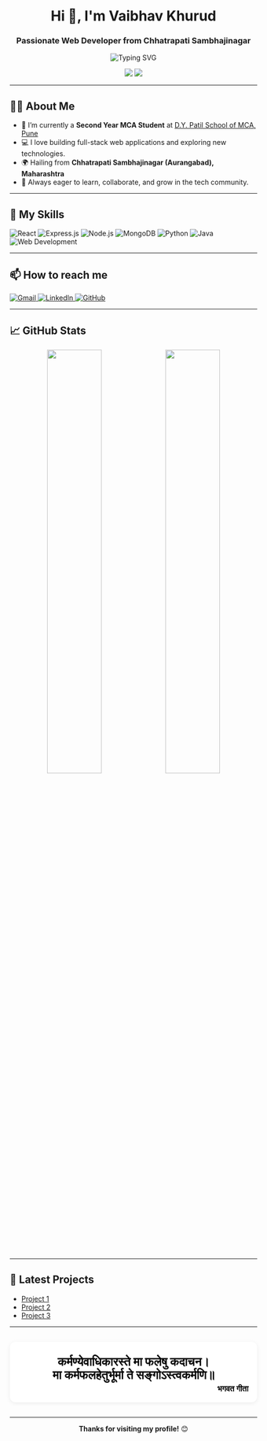 <h1 align="center">Hi 👋, I'm Vaibhav Khurud</h1>
<h3 align="center">Passionate Web Developer from Chhatrapati Sambhajinagar</h3>

<p align="center">
  <img src="https://readme-typing-svg.demolab.com?font=Fira+Code&size=22&pause=1000&color=36BCF7&center=true&vCenter=true&width=435&lines=Full+Stack+Web+Developer;React+%7C+Node+%7C+Express+%7C+MongoDB;Python+%7C+Java+Enthusiast" alt="Typing SVG" />
</p>

<p align="center">
  <img src="https://img.shields.io/badge/Location-Chhatrapati%20Sambhajinagar-orange?style=flat-square" />
  <img src="https://img.shields.io/badge/Studying-MCA%20@%20D.Y.Patil%20School%20of%20MCA%20Pune-blue?style=flat-square" />
</p>

---

## 🙋‍♂️ About Me

- 🌱 I’m currently a **Second Year MCA Student** at [D.Y. Patil School of MCA, Pune](https://www.dypatilmcapune.edu.in/)
- 💻 I love building full-stack web applications and exploring new technologies.
- 🌍 Hailing from **Chhatrapati Sambhajinagar (Aurangabad), Maharashtra**
- 👀 Always eager to learn, collaborate, and grow in the tech community.

---

## 🚀 My Skills

<p align="left">
  <img src="https://img.shields.io/badge/React-20232A?style=for-the-badge&logo=react&logoColor=61DAFB" alt="React" />
  <img src="https://img.shields.io/badge/Express.js-404D59?style=for-the-badge&logo=express&logoColor=white" alt="Express.js" />
  <img src="https://img.shields.io/badge/Node.js-339933?style=for-the-badge&logo=node.js&logoColor=white" alt="Node.js" />
  <img src="https://img.shields.io/badge/MongoDB-4EA94B?style=for-the-badge&logo=mongodb&logoColor=white" alt="MongoDB" />
  <img src="https://img.shields.io/badge/Python-3776AB?style=for-the-badge&logo=python&logoColor=white" alt="Python" />
  <img src="https://img.shields.io/badge/Java-007396?style=for-the-badge&logo=java&logoColor=white" alt="Java" />
  <img src="https://img.shields.io/badge/Web%20Development-F7DF1E?style=for-the-badge&logo=javascript&logoColor=black" alt="Web Development" />
</p>

---

## 📫 How to reach me

<p align="left">
  <a href="mailto:vaibhavkhurud2003@gmail.com">
    <img src="https://img.shields.io/badge/Gmail-EA4335?style=for-the-badge&logo=gmail&logoColor=white" alt="Gmail" />
  </a>
  <a href="https://www.linkedin.com/in/vaibhavkhurud/" target="_blank">
    <img src="https://img.shields.io/badge/LinkedIn-0A66C2?style=for-the-badge&logo=linkedin&logoColor=white" alt="LinkedIn" />
  </a>
  <a href="https://github.com/vaibhavkhurud" target="_blank">
    <img src="https://img.shields.io/badge/GitHub-181717?style=for-the-badge&logo=github&logoColor=white" alt="GitHub" />
  </a>
</p>

---

## 📈 GitHub Stats

<p align="center">
  <img src="https://github-readme-stats.vercel.app/api?username=vaibhavkhurud&show_icons=true&theme=radical" width="47%" />
  <img src="https://github-readme-streak-stats.herokuapp.com/?user=vaibhavkhurud&theme=radical" width="47%" />
</p>

---

## 🌱 Latest Projects

<!-- Add links to your best or most recent projects here -->
- [Project 1](https://github.com/vaibhavkhurud/Whether-App-using-React)
- [Project 2](https://github.com/vaibhavkhurud/ReactRouterDemo)
- [Project 3](https://github.com/vaibhavkhurud/Travel-management-project-php)

---

<div align="center" style="background: #fff; border-radius: 12px; box-shadow: 0 2px 8px rgba(0,0,0,0.07); padding: 28px 18px 18px 18px; margin: 30px 0 30px 0; max-width: 600px;">
  <span style="
    display: block;
    font-family: 'Tiro Devanagari Marathi', serif;
    font-size: 1.5rem;
    font-weight: bold;
    color: #000;
    margin-bottom: 5px;
  ">
    कर्मण्येवाधिकारस्ते मा फलेषु कदाचन।<br>
    मा कर्मफलहेतुर्भूर्मा ते सङ्गोऽस्त्वकर्मणि॥
  </span>
  <div align="right" style="font-family: 'Tiro Devanagari Marathi', serif; font-size: 1rem; color: #000; font-weight: bold;">
    भगवत गीता
  </div>
</div>

<!-- Load Tiro Devanagari Marathi font from Google Fonts (some README viewers may not support it) -->
<link href="https://fonts.googleapis.com/css2?family=Tiro+Devanagari+Marathi:wght@400;700&display=swap" rel="stylesheet">

---

<p align="center">
  <b>Thanks for visiting my profile!</b> 😊
</p>
